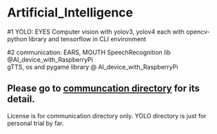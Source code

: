 # Artificial_Intelligence
#1 YOLO: EYES
Computer vision with yolov3, yolov4 each with opencv-python library and tensorflow in CLI environment

#2 communication: EARS, MOUTH
SpeechRecognition lib @AI_device_with_RaspberryPi    
gTTS, os and pygame library @ AI_device_with_RaspberryPi    
    
## Please go to [communcation directory](https://github.com/skykongkong8/Artificial_Intelligence/tree/master/communication) for its detail.
License is for communication directory only. YOLO directory is just for personal trial by far.
